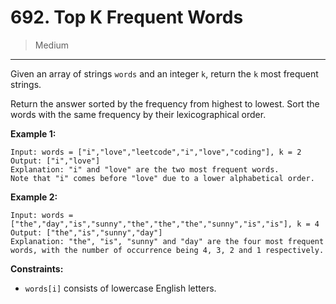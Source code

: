 # 692. Top K Frequent Words

> Medium

------

Given an array of strings `words` and an integer `k`, return the `k` most frequent strings.

Return the answer sorted by the frequency from highest to lowest. Sort the words with the same frequency by their lexicographical order.

**Example 1:**

```
Input: words = ["i","love","leetcode","i","love","coding"], k = 2
Output: ["i","love"]
Explanation: "i" and "love" are the two most frequent words.
Note that "i" comes before "love" due to a lower alphabetical order.
```

**Example 2:**

```
Input: words = ["the","day","is","sunny","the","the","the","sunny","is","is"], k = 4
Output: ["the","is","sunny","day"]
Explanation: "the", "is", "sunny" and "day" are the four most frequent words, with the number of occurrence being 4, 3, 2 and 1 respectively.
```

**Constraints:**

- `words[i]` consists of lowercase English letters.